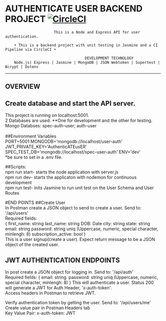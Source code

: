 AUTHENTICATE USER BACKEND PROJECT [![CircleCI](https://dl.circleci.com/status-badge/img/gh/rlondon3/authenticate-user/tree/main.svg?style=svg)](https://dl.circleci.com/status-badge/redirect/gh/rlondon3/authenticate-user/tree/main)
=======================================================
                          This is a Node and Express API for user authentication.

        • This is a backend project with unit testing in Jasmine and a CI Pipeline via CircleCI •
      
                                        DEVELOPMENT TECHNOLOGY
        Node.js| Express | Jasmine | MongoDB | JSON Webtoken | Supertest | Bcrypt | Dotenv 
 ___________________________________________________________________

OVERVIEW
---------------------------
## Create database and start the API server. <br />
This project is running on localhost:5001.<br/>
2 Databases are used: **One for development and the other for testing. <br/>
Mongo Databses: spec-auth-user; auth-user <br /><br/>
##Environment Variables
<br/> 
PORT=5001
MONGODB='mongodb://localhost/user-auth'
JWT_PRIVATE_KEY='AuthenticATEusER'
SPEC_TEST_DB='mongodb://localhost/spec-user-auth'
ENV='dev'<br />
*be sure to set in a .env file.

##Scripts:
<br>
npm run start- starts the node application with server.js<br />
npm run dev- starts the applicaton with nodemon for continuous development<br/>
npm run test- inits Jasmine to run unit test on the User Schema and User Routes
 

#END POINTS 
##Create User <br />
In Postman create a JSON object to send to create a user. Send to: '/api/users' <br />
Required fields: <br />
{
first_name: string 
last_name: string
DOB: Date 
city: string
state: string
email: string
password: string uniq (Uppercase, numeric, special character, minlengh: 8)
subscription_active: bool
}
<br />
This is a user signup(create a user). 
Expect return message to be a JSON object of the created user.

## JWT AUTHENTICATION ENDPOINTS
In post create a JSON object for logging in. Send to: '/api/auth' <br />
Required fields:
{
email: string.
password: string uniq (Uppercase, numeric, special character, minlengh: 8)
}
This will authenticate a user.
Status 200 will generate a JWT for Auth Header, 'x-auth-token'.<br />
Access headers in Postman to retrieve JWT.<br />

Verify authentication token by getting the user. Send to: '/api/users/me' <br />
Create value pair in Postman Headers tab<br />
Key Value Pair:
x-auth-token: JWT<retrieved token>


